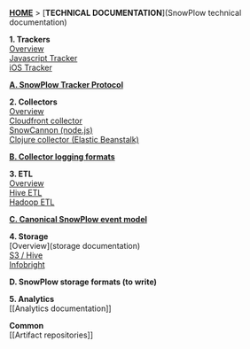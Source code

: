 [**HOME**](Home) > [**TECHNICAL DOCUMENTATION**](SnowPlow technical documentation)

**1. Trackers**  
[Overview](trackers)  
[Javascript Tracker](javascript-tracker)  
[iOS Tracker](ios-tracker)  

**[A. SnowPlow Tracker Protocol](snowplow-tracker-protocol)**  

**2. Collectors**  
[Overview](collectors)  
[Cloudfront collector](cloudfront)  
[SnowCannon (node.js)](snowcannon)  
[Clojure collector (Elastic Beanstalk)](clojure)   

**[B. Collector logging formats](Collector-logging-formats)**  

**3. ETL**  
[Overview](etl)  
[Hive ETL](hive-etl)  
[Hadoop ETL](scaldingetl)

**[C. Canonical SnowPlow event model](canonical-data-model)**  

**4. Storage**  
[Overview](storage documentation)  
[S3 / Hive](s3-apache-hive-storage)  
[Infobright](infobright-storage)  

**D. SnowPlow storage formats (to write)**

**5. Analytics**  
[[Analytics documentation]]  

**Common**  
[[Artifact repositories]]  
